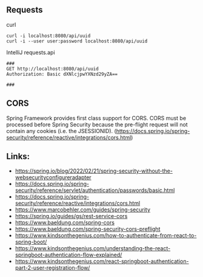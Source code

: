 

## Requests

curl
```
curl -i localhost:8080/api/uuid
curl -i --user user:password localhost:8080/api/uuid
```

IntelliJ requests.api
```
###
GET http://localhost:8080/api/uuid
Authorization: Basic dXNlcjpwYXNzd29yZA==

###
```
## CORS
Spring Framework provides first class support for CORS. CORS must be processed before Spring Security because the pre-flight request will not contain any cookies (i.e. the JSESSIONID).
(https://docs.spring.io/spring-security/reference/reactive/integrations/cors.html)

## Links:
* https://spring.io/blog/2022/02/21/spring-security-without-the-websecurityconfigureradapter
* https://docs.spring.io/spring-security/reference/servlet/authentication/passwords/basic.html
* https://docs.spring.io/spring-security/reference/reactive/integrations/cors.html
* https://www.marcobehler.com/guides/spring-security
* https://spring.io/guides/gs/rest-service-cors
* https://www.baeldung.com/spring-cors
* https://www.baeldung.com/spring-security-cors-preflight
* https://www.kindsonthegenius.com/how-to-authenticate-from-react-to-spring-boot/
* https://www.kindsonthegenius.com/understanding-the-react-springboot-authentication-flow-explained/
* https://www.kindsonthegenius.com/react-springboot-authentication-part-2-user-registration-flow/
